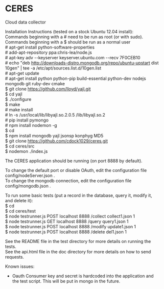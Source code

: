 CERES  
========  
  
Cloud data collector  
  
Installation Instructions (tested on a stock Ubuntu 12.04 install):  
Commands beginning with a # need to be run as root (or with sudo).  Commands beginning with a $ should be run as a normal user  
	# apt-get install python-software-properties  
	# add-apt-repository ppa:chris-lea/node.js  
	# apt-key adv --keyserver keyserver.ubuntu.com --recv 7F0CEB10  
	# echo "deb http://downloads-distro.mongodb.org/repo/ubuntu-upstart dist 10gen" | tee -a /etc/apt/sources.list.d/10gen.list  
	# apt-get update  
	# apt-get install python python-pip build-essential python-dev nodejs mongodb git ruby-dev cmake  
	$ git clone https://github.com/lloyd/yajl.git  
	$ cd yajl  
	$ ./configure  
	$ make  
	# make install  
	# ln -s /usr/local/lib/libyajl.so.2.0.5 /lib/libyajl.so.2  
	# pip install pymongo  
    # npm install nodemon -g  
    $ cd  
    $ npm install mongodb yajl jsonsp konphyg MD5  
    $ git clone https://github.com/cdock1029/ceres.git  
    $ cd ceres/src  
    $ nodemon ./index.js  
  
The CERES application should be running (on port 8888 by default).  
  
To change the default port or disable OAuth, edit the configuration file config/nodeServer.json .  
To change the mongodb connection, edit the configuration file config/mongodb.json .  
  
To run some basic tests (put a record in the database, query it, modify it, and delete it):  
	$ cd  
	$ cd ceres/test  
	$ node testrunner.js POST localhost 8888 /collect collect1.json 1  
	$ node testrunner.js GET localhost 8888 /query query1.json 1  
	$ node testrunner.js POST localhost 8888 /modify update1.json 1  
	$ node testrunner.js POST localhost 8888 /delete del1.json 1  
	  
See the README file in the test directory for more details on running the tests.  
See the api.html file in the doc directory for more details on how to send requests.  
  
Known issues:  
- Oauth Consumer key and secret is hardcoded into the application and the test script.  This will be put in mongo in the future.  
  

